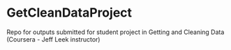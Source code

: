 GetCleanDataProject
===================

Repo for outputs submitted for student project in Getting and Cleaning Data (Coursera - Jeff Leek instructor)
